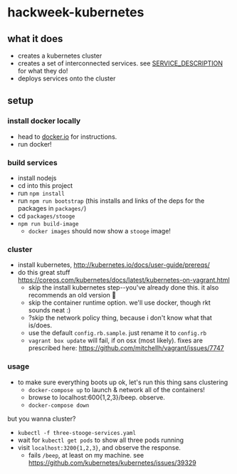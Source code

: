 # hackweek-kubernetes

## what it does

- creates a kubernetes cluster
- creates a set of interconnected services. see [SERVICE_DESCRIPTION](SERVICE_DESCRIPTION.md) for what they do!
- deploys services onto the cluster

## setup

### install docker locally

- head to [docker.io](http://www.docker.io) for instructions.
- run docker!

### build services

- install nodejs
- cd into this project
- run `npm install`
- run `npm run bootstrap` (this installs and links of the deps for the packages in `packages/`)
- cd `packages/stooge`
- `npm run build-image`
  - `docker images` should now show a `stooge` image!

### cluster
- install kubernetes, http://kubernetes.io/docs/user-guide/prereqs/
- do this great stuff https://coreos.com/kubernetes/docs/latest/kubernetes-on-vagrant.html
  - skip the install kubernetes step--you've already done this.  it also recommends an old version :poop:
  - skip the container runtime option. we'll use docker, though rkt sounds neat :)
  - ?skip the network policy thing, because i don't know what that is/does.
  - use the default `config.rb.sample`.  just rename it to `config.rb`
  - `vagrant box update` will fail, if on osx (most likely).  fixes are prescribed here: https://github.com/mitchellh/vagrant/issues/7747

### usage

- to make sure everything boots up ok, let's run this thing sans clustering
  - `docker-compose up` to launch & network all of the containers!
  - browse to localhost:600{1,2,3}/beep. observe.
  - `docker-compose down`

but you wanna cluster?
  - `kubectl -f three-stooge-services.yaml`
  - wait for `kubectl get pods` to show all three pods running
  - visit `localhost:3200{1,2,3}`, and observe the response.
    - fails `/beep`, at least on my machine. see https://github.com/kubernetes/kubernetes/issues/39329

